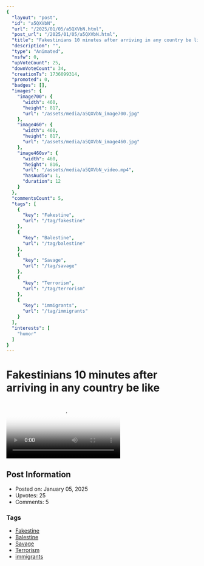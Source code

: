 ```yaml
---
{
  "layout": "post",
  "id": "a5QXVbN",
  "url": "/2025/01/05/a5QXVbN.html",
  "post_url": "/2025/01/05/a5QXVbN.html",
  "title": "Fakestinians 10 minutes after arriving in any country be like",
  "description": "",
  "type": "Animated",
  "nsfw": 0,
  "upVoteCount": 25,
  "downVoteCount": 34,
  "creationTs": 1736099314,
  "promoted": 0,
  "badges": [],
  "images": {
    "image700": {
      "width": 460,
      "height": 817,
      "url": "/assets/media/a5QXVbN_image700.jpg"
    },
    "image460": {
      "width": 460,
      "height": 817,
      "url": "/assets/media/a5QXVbN_image460.jpg"
    },
    "image460sv": {
      "width": 460,
      "height": 816,
      "url": "/assets/media/a5QXVbN_video.mp4",
      "hasAudio": 1,
      "duration": 12
    }
  },
  "commentsCount": 5,
  "tags": [
    {
      "key": "Fakestine",
      "url": "/tag/fakestine"
    },
    {
      "key": "Balestine",
      "url": "/tag/balestine"
    },
    {
      "key": "Savage",
      "url": "/tag/savage"
    },
    {
      "key": "Terrorism",
      "url": "/tag/terrorism"
    },
    {
      "key": "immigrants",
      "url": "/tag/immigrants"
    }
  ],
  "interests": [
    "humor"
  ]
}
---
```


# Fakestinians 10 minutes after arriving in any country be like

<video controls playsinline loop poster="/assets/media/a5QXVbN_image460.jpg">
  <source src="/assets/media/a5QXVbN_video.mp4" type="video/mp4">
  Your browser does not support the video tag.
</video>

## Post Information

- Posted on: January 05, 2025
- Upvotes: 25
- Comments: 5

### Tags

- [Fakestine](/tag/Fakestine)
- [Balestine](/tag/Balestine)
- [Savage](/tag/Savage)
- [Terrorism](/tag/Terrorism)
- [immigrants](/tag/immigrants)
